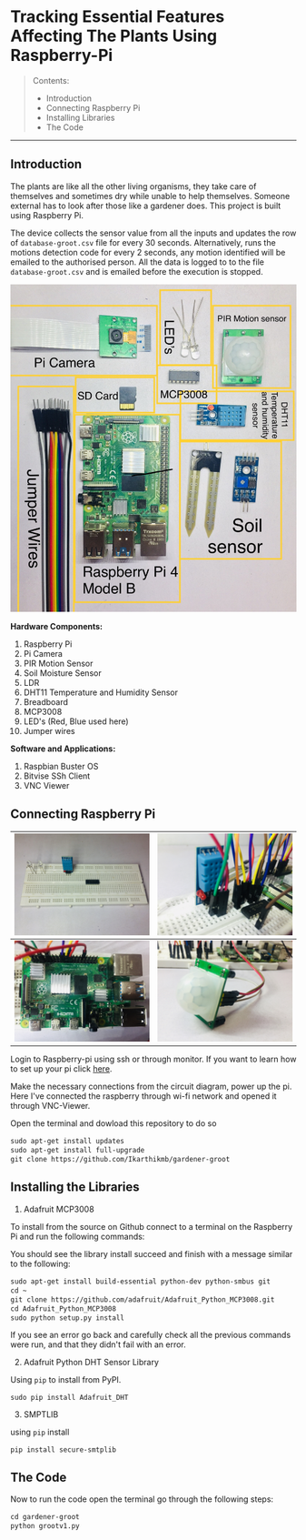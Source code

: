 # Tracking Essential Features Affecting The Plants Using Raspberry-Pi

> Contents:
> - Introduction
> - Connecting Raspberry Pi
> - Installing Libraries
> - The Code 

---

## Introduction

The plants are like all the other living organisms, they take care of themselves and sometimes dry while unable to help themselves. Someone external has to look after those like a gardener does. This project is built using Raspberry Pi.

The device collects the sensor value from all the inputs and updates the row of  `database-groot.csv` file for every 30 seconds. Alternatively, runs the motions detection code for every 2 seconds, any motion identified will be emailed to the authorised person. All the data is logged to to the file `database-groot.csv` and is emailed before the execution is stopped. 

![All the components used](https://github.com/Ikarthikmb/gardener-groot/blob/master/images/2020-04-14%2021.34.30.jpg)

**Hardware Components:**

1. Raspberry Pi
2. Pi Camera
3. PIR Motion Sensor
4. Soil Moisture Sensor
5. LDR 
6. DHT11 Temperature and Humidity Sensor
7. Breadboard
8. MCP3008
9. LED's (Red, Blue used here)
10. Jumper wires

**Software and Applications:**

1. Raspbian Buster OS
2. Bitvise SSh Client
3. VNC Viewer


## Connecting Raspberry Pi
 
| ![one](https://github.com/Ikarthikmb/gardener-groot/blob/master/images/2020-04-14%2021.41.21.jpg)   | ![two](https://github.com/Ikarthikmb/gardener-groot/blob/master/images/2020-04-14%2022.22.59.jpg)  |
| --------------------------------------------------------------------------------------------------- | -------------------------------------------------------------------------------------------------- |
| ![three](https://github.com/Ikarthikmb/gardener-groot/blob/master/images/2020-04-14%2022.23.42.jpg) | ![four](https://github.com/Ikarthikmb/gardener-groot/blob/master/images/2020-04-14%2022.24.12.jpg) |

Login to Raspberry-pi using ssh or through monitor. If you want to learn how to set up your pi click [here](https://www.instructables.com/id/Set-Up-Raspberry-Pi-4-Through-Laptoppc-Using-Ether/).

 Make the necessary connections from the circuit diagram, power up the pi. Here I've connected the raspberry through wi-fi network and opened it through VNC-Viewer.

 Open the terminal and dowload this repository to do so 

    sudo apt-get install updates
    sudo apt-get install full-upgrade
    git clone https://github.com/Ikarthikmb/gardener-groot


## Installing the Libraries

1. Adafruit MCP3008

To install from the source on Github connect to a terminal on the Raspberry Pi and run the following commands:

You should see the library install succeed and finish with a message similar to the following:

    sudo apt-get install build-essential python-dev python-smbus git
    cd ~
    git clone https://github.com/adafruit/Adafruit_Python_MCP3008.git
    cd Adafruit_Python_MCP3008
    sudo python setup.py install

If you see an error go back and carefully check all the previous commands were run, and that they didn't fail with an error.

2. Adafruit Python DHT Sensor Library

Using  `pip` to install from PyPI.

    sudo pip install Adafruit_DHT

3. SMPTLIB

using `pip` install

    pip install secure-smtplib

## The Code

Now to run the code open the terminal go through the following steps:

    cd gardener-groot
    python grootv1.py